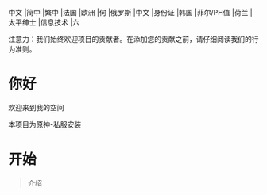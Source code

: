 中文 |简中 |繁中 |法国 |欧洲 |何 |俄罗斯 |中文 |身份证 |韩国 |菲尔/PH值 |荷兰 |太平绅士 |信息技术 |六

注意力：我们始终欢迎项目的贡献者。在添加您的贡献之前，请仔细阅读我们的行为准则。
# 你好
欢迎来到我的空间

本项目为原神-私服安装

# 开始
>介绍
